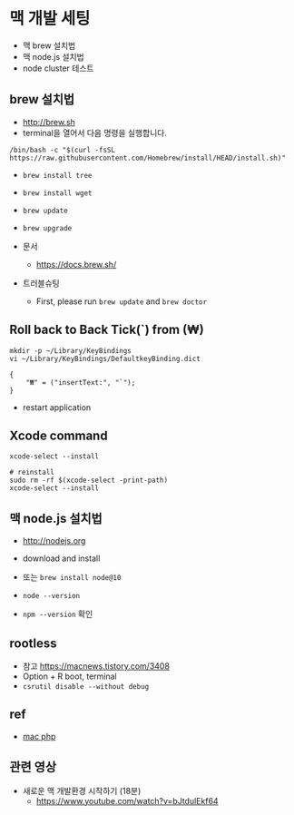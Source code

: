 # 맥 개발 세팅

* 맥 brew 설치법
* 맥 node.js 설치법
* node cluster 테스트

## brew 설치법
* http://brew.sh
* terminal을 열어서 다음 명령을 실행합니다.

```
/bin/bash -c "$(curl -fsSL https://raw.githubusercontent.com/Homebrew/install/HEAD/install.sh)"
```
* `brew install tree`
* `brew install wget`
* `brew update`
* `brew upgrade`

* 문서
  * https://docs.brew.sh/
* 트러블슈팅
  * First, please run `brew update` and `brew doctor`


## Roll back to Back Tick(\`) from (₩)
```
mkdir -p ~/Library/KeyBindings
vi ~/Library/KeyBindings/DefaultkeyBinding.dict
```

```
{
    "₩" = ("insertText:", "`");
}
```

  * restart application

## Xcode command
```
xcode-select --install

# reinstall
sudo rm -rf $(xcode-select -print-path)
xcode-select --install
```


## 맥 node.js 설치법
* http://nodejs.org
* download and install
* 또는 `brew install node@10`

* `node --version`
* `npm --version` 확인


## rootless
* 참고 https://macnews.tistory.com/3408
* Option + R boot, terminal
* `csrutil disable --without debug`

## ref
* [mac php](/mib/mac/php)

## 관련 영상
* 새로운 맥 개발환경 시작하기 (18분)
  * https://www.youtube.com/watch?v=bJtdulEkf64
